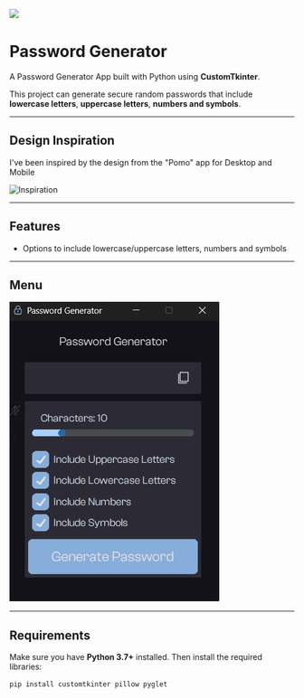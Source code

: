 ![](Assets/icon.ico)
# Password Generator

A Password Generator App built with Python using **CustomTkinter**.

This project can generate secure random passwords that include **lowercase letters**, **uppercase letters**, **numbers and symbols**.

---

## Design Inspiration
I've been inspired by the design from the "Pomo" app for Desktop and Mobile

![Inspiration](Assets/inspo.png)

---

## Features

- Options to include lowercase/uppercase letters, numbers and symbols

---

## Menu
![Main Menu](Assets/mainmenu.png)

---

## Requirements

Make sure you have **Python 3.7+** installed. Then install the required libraries:

```bash
pip install customtkinter pillow pyglet
